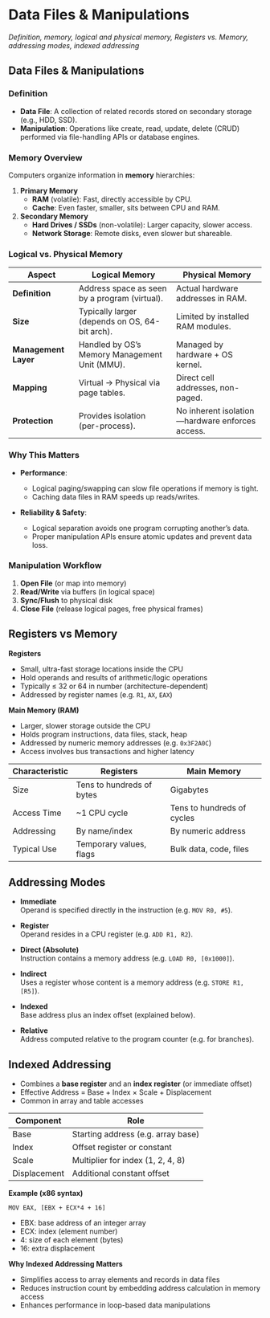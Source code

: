 # Data Files & Manipulations

_Definition, memory, logical and physical memory, Registers vs. Memory, addressing modes, indexed addressing_

## Data Files & Manipulations

### Definition
- **Data File**: A collection of related records stored on secondary storage (e.g., HDD, SSD).  
- **Manipulation**: Operations like create, read, update, delete (CRUD) performed via file-handling APIs or database engines.

### Memory Overview
Computers organize information in **memory** hierarchies:

1. **Primary Memory**  
   - **RAM** (volatile): Fast, directly accessible by CPU.  
   - **Cache**: Even faster, smaller, sits between CPU and RAM.  
2. **Secondary Memory**  
   - **Hard Drives / SSDs** (non-volatile): Larger capacity, slower access.  
   - **Network Storage**: Remote disks, even slower but shareable.

### Logical vs. Physical Memory

| Aspect               | Logical Memory                                 | Physical Memory                                 |
|----------------------|------------------------------------------------|-------------------------------------------------|
| **Definition**       | Address space as seen by a program (virtual).  | Actual hardware addresses in RAM.               |
| **Size**             | Typically larger (depends on OS, 64-bit arch). | Limited by installed RAM modules.               |
| **Management Layer** | Handled by OS’s Memory Management Unit (MMU).  | Managed by hardware + OS kernel.                |
| **Mapping**          | Virtual → Physical via page tables.            | Direct cell addresses, non-paged.               |
| **Protection**       | Provides isolation (per-process).              | No inherent isolation—hardware enforces access. |

### Why This Matters
- **Performance**:  
  - Logical paging/swapping can slow file operations if memory is tight.  
  - Caching data files in RAM speeds up reads/writes.

- **Reliability & Safety**:  
  - Logical separation avoids one program corrupting another’s data.  
  - Proper manipulation APIs ensure atomic updates and prevent data loss.

### Manipulation Workflow
1. **Open File** (or map into memory)  
2. **Read/Write** via buffers (in logical space)  
3. **Sync/Flush** to physical disk  
4. **Close File** (release logical pages, free physical frames)

## Registers vs Memory

**Registers**
- Small, ultra-fast storage locations inside the CPU  
- Hold operands and results of arithmetic/logic operations  
- Typically ≤ 32 or 64 in number (architecture-dependent)  
- Addressed by register names (e.g. `R1`, `AX`, `EAX`)  

**Main Memory (RAM)**
- Larger, slower storage outside the CPU  
- Holds program instructions, data files, stack, heap  
- Addressed by numeric memory addresses (e.g. `0x3F2A0C`)  
- Access involves bus transactions and higher latency  

| Characteristic | Registers                 | Main Memory                |
|----------------|---------------------------|----------------------------|
| Size           | Tens to hundreds of bytes | Gigabytes                  |
| Access Time    | ~1 CPU cycle              | Tens to hundreds of cycles |
| Addressing     | By name/index             | By numeric address         |
| Typical Use    | Temporary values, flags   | Bulk data, code, files     |

## Addressing Modes

- **Immediate**  
  Operand is specified directly in the instruction (e.g. `MOV R0, #5`).  

- **Register**  
  Operand resides in a CPU register (e.g. `ADD R1, R2`).  

- **Direct (Absolute)**  
  Instruction contains a memory address (e.g. `LOAD R0, [0x1000]`).  

- **Indirect**  
  Uses a register whose content is a memory address (e.g. `STORE R1, [R5]`).  

- **Indexed**  
  Base address plus an index offset (explained below).  

- **Relative**  
  Address computed relative to the program counter (e.g. for branches).  

## Indexed Addressing

- Combines a **base register** and an **index register** (or immediate offset)  
- Effective Address = Base + Index × Scale + Displacement  
- Common in array and table accesses  

| Component    | Role                               |
|--------------|------------------------------------|
| Base         | Starting address (e.g. array base) |
| Index        | Offset register or constant        |
| Scale        | Multiplier for index (1, 2, 4, 8)  |
| Displacement | Additional constant offset         |

**Example (x86 syntax)**  

`MOV EAX, [EBX + ECX*4 + 16]`

- EBX: base address of an integer array  
- ECX: index (element number)  
- 4: size of each element (bytes)  
- 16: extra displacement  

**Why Indexed Addressing Matters**  
- Simplifies access to array elements and records in data files  
- Reduces instruction count by embedding address calculation in memory access  
- Enhances performance in loop-based data manipulations